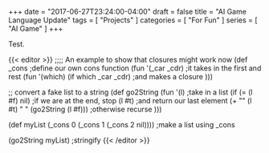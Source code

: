 +++
date = "2017-06-27T23:24:00-04:00"
draft = false
title = "AI Game Language Update"
tags = [ "Projects" ]
categories = [ "For Fun" ]
series = [ "AI Game" ]
+++

Test.

{{< editor >}}
;;;; An example to show that closures might work now
(def _cons                                     ;define our own cons function
  (fun '(_car _cdr)                            ;it takes in the first and rest
    (fun '(which) (if which _car _cdr)         ;and makes a closure
)))

;; convert a fake list to a string
(def go2String
  (fun '(l)                                    ;take in a list
    (if (= (l #f) nil)                         ;if we are at the end, stop
      (l #t)                                   ;and return our last element
      (+ "" (l #t) "  " (go2String (l #f)))    ;otherwise recurse
)))

(def myList (_cons 0 (_cons 1 (_cons 2 nil)))) ;make a list using _cons


(go2String myList)                             ;stringify
{{< /editor >}}

